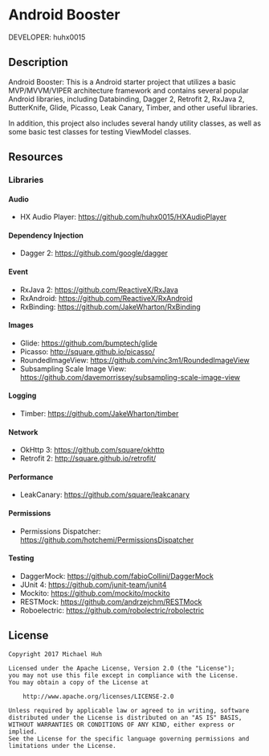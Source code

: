 Android Booster
===============

DEVELOPER: huhx0015

## Description

Android Booster: This is a Android starter project that utilizes a basic MVP/MVVM/VIPER architecture framework and contains several popular Android libraries, including Databinding, Dagger 2, Retrofit 2, RxJava 2, ButterKnife, Glide, Picasso, Leak Canary, Timber, and other useful libraries.

In addition, this project also includes several handy utility classes, as well as some basic test classes for testing ViewModel classes.

## Resources

### Libraries

#### Audio

* HX Audio Player: https://github.com/huhx0015/HXAudioPlayer

#### Dependency Injection

* Dagger 2: https://github.com/google/dagger

#### Event

* RxJava 2: https://github.com/ReactiveX/RxJava
* RxAndroid: https://github.com/ReactiveX/RxAndroid
* RxBinding: https://github.com/JakeWharton/RxBinding

#### Images

* Glide: https://github.com/bumptech/glide
* Picasso: http://square.github.io/picasso/
* RoundedImageView: https://github.com/vinc3m1/RoundedImageView
* Subsampling Scale Image View: https://github.com/davemorrissey/subsampling-scale-image-view

#### Logging

* Timber: https://github.com/JakeWharton/timber

#### Network

* OkHttp 3: https://github.com/square/okhttp
* Retrofit 2: http://square.github.io/retrofit/

#### Performance

* LeakCanary: https://github.com/square/leakcanary

#### Permissions

* Permissions Dispatcher: https://github.com/hotchemi/PermissionsDispatcher

#### Testing

* DaggerMock: https://github.com/fabioCollini/DaggerMock
* JUnit 4: https://github.com/junit-team/junit4
* Mockito: https://github.com/mockito/mockito
* RESTMock: https://github.com/andrzejchm/RESTMock
* Roboelectric: https://github.com/robolectric/robolectric

## License

    Copyright 2017 Michael Huh

    Licensed under the Apache License, Version 2.0 (the "License");
    you may not use this file except in compliance with the License.
    You may obtain a copy of the License at

        http://www.apache.org/licenses/LICENSE-2.0

    Unless required by applicable law or agreed to in writing, software
    distributed under the License is distributed on an "AS IS" BASIS,
    WITHOUT WARRANTIES OR CONDITIONS OF ANY KIND, either express or implied.
    See the License for the specific language governing permissions and
    limitations under the License.
